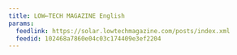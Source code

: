 ```yaml
---
title: LOW←TECH MAGAZINE English
params:
  feedlink: https://solar.lowtechmagazine.com/posts/index.xml
  feedid: 102468a7860e04c03c174409e3ef2204
---
```

